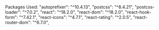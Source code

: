 Packages Used:
    "autoprefixer": "^10.4.13",
    "postcss": "^8.4.21",
    "postcss-loader": "^7.0.2",
    "react": "^18.2.0",
    "react-dom": "^18.2.0",
    "react-hook-form": "^7.42.1",
    "react-icons": "^4.7.1",
    "react-rating": "^2.0.5",
    "react-router-dom": "^6.7.0",
